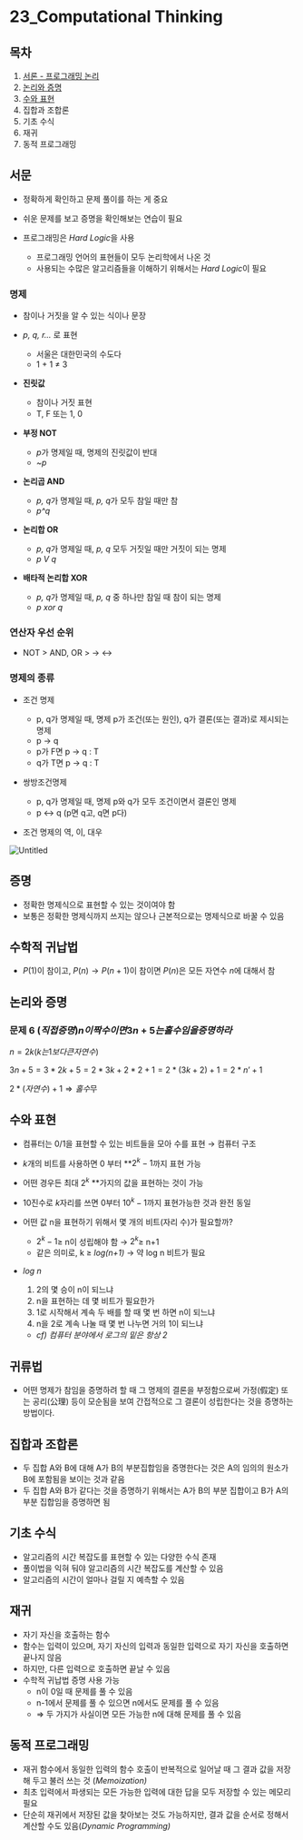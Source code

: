 # 23_Computational Thinking

## 목차

1. [서론 - 프로그래밍 논리](https://github.com/SuhyungK/TIL/blob/master/3_Algorithm/08_Computational_Thinking.md#%EC%84%9C%EB%AC%B8)
2. [논리와 증명](https://github.com/SuhyungK/TIL/blob/master/3_Algorithm/08_Computational_Thinking.md#%EB%85%BC%EB%A6%AC%EC%99%80-%EC%A6%9D%EB%AA%85)
3. [수와 표현](https://github.com/SuhyungK/TIL/blob/master/3_Algorithm/08_Computational_Thinking.md#%EC%88%98%EC%99%80-%ED%91%9C%ED%98%84)
4. 집합과 조합론
5. 기초 수식
6. 재귀
7. 동적 프로그래밍


## 서문

- 정확하게 확인하고 문제 풀이를 하는 게 중요
- 쉬운 문제를 보고 증명을 확인해보는 연습이 필요

- 프로그래밍은 *Hard Logic*을 사용
    - 프로그래밍 언어의 표현들이 모두 논리학에서 나온 것
    - 사용되는 수많은 알고리즘들을 이해하기 위해서는 *Hard Logic*이 필요

### 명제

- 참이나 거짓을 알 수 있는 식이나 문장
- *p, q, r…* 로 표현
    - 서울은 대한민국의 수도다
    - 1 + 1 ≠ 3

- **진릿값**
    - 참이나 거짓 표현
    - T, F 또는 1, 0
- **부정 NOT**
    - *p*가 명제일 때, 명제의 진릿값이 반대
    - *~p*
- **논리곱 AND**
    - *p, q*가 명제일 때, *p, q*가 모두 참일 때만 참
    - *p^q*
- **논리합 OR**
    - *p, q*가 명제일 때, *p, q* 모두 거짓일 때만 거짓이 되는 명제
    - *p V q*
- **배타적 논리합 XOR**
    - *p, q*가 명제일 때, *p, q* 중 하나만 참일 때 참이 되는 명제
    - *p xor q*

### 연산자 우선 순위

- NOT > AND, OR > → ↔

### 명제의 종류

- 조건 명제
    - p, q가 명제일 때, 명제 p가 조건(또는 원인), q가 결론(또는 결과)로 제시되는 명제
    - p → q
    - p가 F면 p → q : T
    - q가 T면 p → q :  T

- 쌍방조건명제
    - p, q가 명제일 때, 명제 p와 q가 모두 조건이면서 결론인 명제
    - p ↔ q (p면 q고, q면 p다)

- 조건 명제의 역, 이, 대우

![Untitled](https://s3-us-west-2.amazonaws.com/secure.notion-static.com/9c889482-185b-4fc2-a8a7-9dc69ab210b8/Untitled.png)

## 증명

- 정확한 명제식으로 표현할 수 있는 것이여야 함
- 보통은 정확한 명제식까지 쓰지는 않으나 근본적으로는 명제식으로 바꿀 수 있음

## 수학적 귀납법

- $P(1)$이 참이고, $P(n) → P(n+1)$이 참이면 $P(n)$은 모든 자연수 $n$에 대해서 참

## 논리와 증명

### 문제 6 $(직접 증명)n이 짝수이면 3n+5는 홀수임을 증명하라$

$n = 2k(k는 1보다 큰 자연수)$

$3n+5 = 3*2k+5 = 2*3k + 2*2 + 1 = 2*(3k+2)+1 = 2*n’ +1$

$2*(자연수)+1 ⇒ 홀수$무

## 수와 표현

- 컴퓨터는 0/1을 표현할 수 있는 비트들을 모아 수를 표현 → 컴퓨터 구조
- *k*개의 비트를 사용하면 0 부터 **$2^k-1$까지 표현 가능
- 어떤 경우든 최대 $2^k$ **가지의 값을 표현하는 것이 가능
- 10진수로 *k*자리를 쓰면 0부터 $10^k-1$까지 표현가능한 것과 완전 동일
- 어떤 값 n을 표현하기 위해서 몇 개의 비트(자리 수)가 필요할까?
    - $2^k-1$≥ n이 성립해야 함 → $2^k$≥ n+1
    - 같은 의미로, k ≥ *log(n+1)*  → 약 log n 비트가 필요

- *log n*
    1. 2의 몇 승이 n이 되느냐
    2. n을 표현하는 데 몇 비트가 필요한가
    3. 1로 시작해서 계속 두 배를 할 때 몇 번 하면 n이 되느냐
    4. n을 2로 계속 나눌 때 몇 번 나누면 거의 1이 되느냐   
    - *cf) 컴퓨터 분야에서 로그의 밑은 항상 2*
    

## 귀류법

- 어떤 명제가 참임을 증명하려 할 때 그 명제의 결론을 부정함으로써 가정(假定) 또는 공리(公理) 등이 모순됨을 보여 간접적으로 그 결론이 성립한다는 것을 증명하는 방법이다.

## 집합과 조합론

- 두 집합 A와 B에 대해 A가 B의 부분집합임을 증명한다는 것은 A의 임의의 원소가 B에 포함됨을 보이는 것과 같음
- 두 집합 A와 B가 같다는 것을 증명하기 위해서는 A가 B의 부분 집합이고 B가 A의 부분 집합임을 증명하면 됨

## 기초 수식

- 알고리즘의 시간 복잡도를 표현할 수 있는 다양한 수식 존재
- 풀이법을 익혀 둬야 알고리즘의 시간 복잡도를 계산할 수 있음
- 알고리즘의 시간이 얼마나 걸릴 지 예측할 수 있음

## 재귀

- 자기 자신을 호출하는 함수
- 함수는 입력이 있으며, 자기 자신의 입력과 동일한 입력으로 자기 자신을 호출하면 끝나지 않음
- 하지만, 다른 입력으로 호출하면 끝날 수 있음
- 수학적 귀납법 증명 사용 가능
    - n이 0일 때 문제를 풀 수 있음
    - n-1에서 문제를 풀 수 있으면 n에서도 문제를 풀 수 있음
    - ⇒ 두 가지가 사실이면 모든 가능한 n에 대해 문제를 풀 수 있음

## 동적 프로그래밍

- 재귀 함수에서 동일한 입력의 함수 호출이 반복적으로 일어날 때 그 결과 값을 저장해 두고 불러 쓰는 것 (*Memoization)*
- 최초 입력에서 파생되는 모든 가능한 입력에 대한 답을 모두 저장할 수 있는 메모리 필요
- 단순히 재귀에서 저장된 값을 찾아보는 것도 가능하지만, 결과 값을 순서로 정해서 계산할 수도 있음(*Dynamic Programming)*